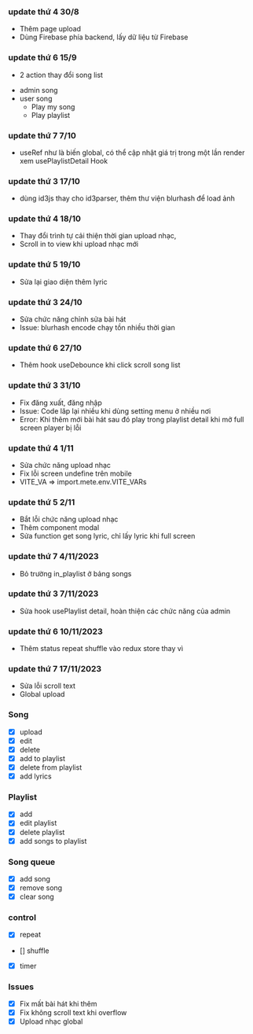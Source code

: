 ### update thứ 4 30/8
- Thêm page upload
- Dùng Firebase phía backend, lấy dữ liệu từ Firebase

### update thứ 6 15/9
- 2 action thay đổi song list
+ admin song
+ user song
   - Play my song
   - Play playlist

### update thứ 7 7/10
- useRef như là biến global, có thể cập nhật giá trị trong một lần render xem usePlaylistDetail Hook


### update thứ 3 17/10
- dùng id3js thay cho id3parser, thêm thư viện blurhash để load ảnh

### update thứ 4 18/10
- Thay đổi trình tự cải thiện thời gian upload nhạc,
- Scroll in to view khi upload nhạc mới

### update thứ 5 19/10
- Sửa lại giao diện thêm lyric

### update thứ 3 24/10
- Sửa chức năng chỉnh sửa bài hát
- Issue: blurhash encode chạy tồn nhiều thời gian


### update thứ 6 27/10
- Thêm hook useDebounce khi click scroll song list

### update thứ 3 31/10
- Fix đăng xuất, đăng nhập
- Issue: Code lăp lại nhiều khi dùng setting menu ở nhiều nơi
- Error: Khi thêm mới bài hát sau đó play trong playlist detail khi mở full screen player bị lỗi

### update thứ 4 1/11
- Sửa chức năng upload nhạc
- Fix lỗi screen undefine trên mobile
- VITE_VA => import.mete.env.VITE_VARs


### update thứ 5 2/11
- Bắt lỗi chức năng upload nhạc
- Thêm component modal
- Sửa function get song lyric, chỉ lấy lyric khi full screen

### update thứ 7 4/11/2023
- Bỏ trường in_playlist ở bảng songs

### update thứ 3 7/11/2023
- Sửa hook usePlaylist detail, hoàn thiện các chức năng của admin


### update thứ 6 10/11/2023
- Thêm status repeat shuffle vào redux store thay vì


### update thứ 7 17/11/2023
- Sửa lỗi scroll text
- Global upload


### Song
- [x] upload
- [x] edit
- [x] delete
- [x] add to playlist
- [x] delete from playlist
- [x] add lyrics

### Playlist
- [x] add
- [x] edit playlist
- [x] delete playlist
- [x] add songs to playlist

### Song queue
- [x] add song
- [x] remove song
- [x] clear song

### control 
- [x] repeat
- [] shuffle
- [x] timer


### Issues
- [x] Fix mất bài hát khi thêm
- [x] Fix không scroll text khi overflow
- [x] Upload nhạc global